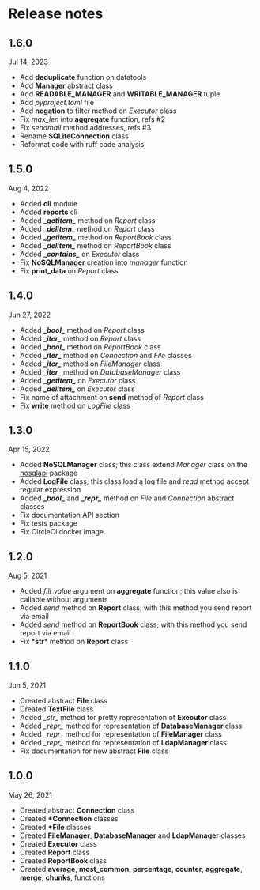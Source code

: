 # Release notes

## 1.6.0
Jul 14, 2023

- Add **deduplicate** function on datatools
- Add **Manager** abstract class
- Add **READABLE_MANAGER** and **WRITABLE_MANAGER** tuple
- Add _pyproject.toml_ file
- Add **negation** to filter method on _Executor_ class
- Fix _max_len_ into **aggregate** function, refs #2
- Fix _sendmail_ method addresses, refs #3
- Rename **SQLiteConnection** class
- Reformat code with ruff code analysis

## 1.5.0
Aug 4, 2022

- Added **cli** module
- Added **reports** cli
- Added **\__getitem\__** method on _Report_ class
- Added **\__delitem\__** method on _Report_ class
- Added **\__getitem\__** method on _ReportBook_ class
- Added **\__delitem\__** method on _ReportBook_ class
- Added **\__contains\__** on _Executor_ class
- Fix **NoSQLManager** creation into _manager_ function
- Fix **print_data** on _Report_ class

## 1.4.0
Jun 27, 2022

- Added **\__bool\__** method on _Report_ class
- Added **\__iter\__** method on _Report_ class
- Added **\__bool\__** method on _ReportBook_ class
- Added **\__iter\__** method on _Connection_ and _File_ classes
- Added **\__iter\__** method on _FileManager_ class
- Added **\__iter\__** method on _DatabaseManager_ class
- Added **\__getitem\__** on _Executor_ class
- Added **\__delitem\__** on _Executor_ class
- Fix name of attachment on **send** method of _Report_ class
- Fix **write** method on _LogFile_ class

## 1.3.0
Apr 15, 2022

- Added **NoSQLManager** class; this class extend _Manager_ class on the [nosqlapi](https://github.com/MatteoGuadrini/nosqlapi) package
- Added **LogFile** class; this class load a log file and _read_ method accept regular expression
- Added **\__bool\__** and **\__repr\__** method on _File_ and _Connection_ abstract classes
- Fix documentation API section
- Fix tests package
- Fix CircleCi docker image

## 1.2.0
Aug 5, 2021

- Added _fill_value_ argument on **aggregate** function; this value also is callable without arguments
- Added _send_ method on **Report** class; with this method you send report via email
- Added _send_ method on **ReportBook** class; with this method you send report via email
- Fix \*__str__* method on **Report** class

## 1.1.0
Jun 5, 2021

- Created abstract **File** class
- Created **TextFile** class
- Added *\__str__* method for pretty representation of **Executor** class
- Added *\__repr__* method for representation of **DatabaseManager** class
- Added *\__repr__* method for representation of **FileManager** class
- Added *\__repr__* method for representation of **LdapManager** class
- Fix documentation for new abstract **File** class

## 1.0.0
May 26, 2021

- Created abstract **Connection** class
- Created **\*Connection** classes
- Created **\*File** classes
- Created **FileManager**, **DatabaseManager** and **LdapManager** classes
- Created **Executor** class
- Created **Report** class
- Created **ReportBook** class
- Created **average**, **most_common**, **percentage**, **counter**, **aggregate**, **merge**, **chunks**, functions